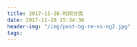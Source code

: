 ```yaml
---
title: 2017-11-28-时间分类
date: 2017-11-28 15:34:36
header-img: "/img/post-bg-re-vs-ng2.jpg"
tags:
---
```

